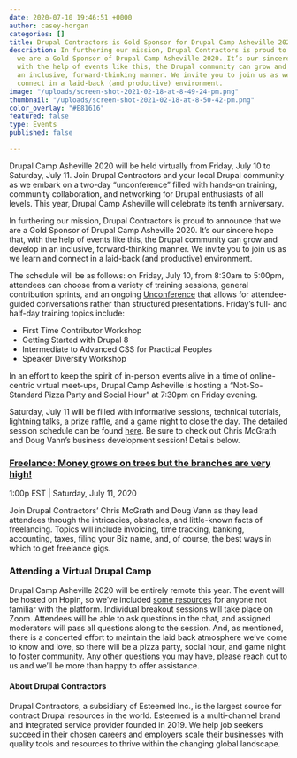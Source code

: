 ```yaml
---
date: 2020-07-10 19:46:51 +0000
author: casey-horgan
categories: []
title: Drupal Contractors is Gold Sponsor for Drupal Camp Asheville 2020
description: In furthering our mission, Drupal Contractors is proud to announce that
  we are a Gold Sponsor of Drupal Camp Asheville 2020. It’s our sincere hope that,
  with the help of events like this, the Drupal community can grow and develop in
  an inclusive, forward-thinking manner. We invite you to join us as we learn and
  connect in a laid-back (and productive) environment.
image: "/uploads/screen-shot-2021-02-18-at-8-49-24-pm.png"
thumbnail: "/uploads/screen-shot-2021-02-18-at-8-50-42-pm.png"
color_overlay: "#E81616"
featured: false
type: Events
published: false

---
```

Drupal Camp Asheville 2020 will be held virtually from Friday, July 10 to Saturday, July 11. Join Drupal Contractors and your local Drupal community as we embark on a two-day “unconference” filled with hands-on training, community collaboration, and networking for Drupal enthusiasts of all levels. This year, Drupal Camp Asheville will celebrate its tenth anniversary.

In furthering our mission, Drupal Contractors is proud to announce that we are a Gold Sponsor of Drupal Camp Asheville 2020. It’s our sincere hope that, with the help of events like this, the Drupal community can grow and develop in an inclusive, forward-thinking manner. We invite you to join us as we learn and connect in a laid-back (and productive) environment.

The schedule will be as follows: on Friday, July 10, from 8:30am to 5:00pm, attendees can choose from a variety of training sessions, general contribution sprints, and an ongoing [Unconference](https://www.drupalasheville.com/2020/unconference) that allows for attendee-guided conversations rather than structured presentations. Friday’s full- and half-day training topics include:

* First Time Contributor Workshop
* Getting Started with Drupal 8
* Intermediate to Advanced CSS for Practical Peoples
* Speaker Diversity Workshop

In an effort to keep the spirit of in-person events alive in a time of online-centric virtual meet-ups, Drupal Camp Asheville is hosting a “Not-So-Standard Pizza Party and Social Hour” at 7:30pm on Friday evening.

Saturday, July 11 will be filled with informative sessions, technical tutorials, lightning talks, a prize raffle, and a game night to close the day. The detailed session schedule can be found [here](https://www.drupalasheville.com/schedule). Be sure to check out Chris McGrath and Doug Vann’s business development session! Details below.

### [Freelance: Money grows on trees but the branches are very high!](https://www.drupalasheville.com/2020/session/freelance-money-grows-trees-branches-are-very-high)

1:00p EST | Saturday, July 11, 2020

Join Drupal Contractors’ Chris McGrath and Doug Vann as they lead attendees through the intricacies, obstacles, and little-known facts of freelancing. Topics will include invoicing, time tracking, banking, accounting, taxes, filing your Biz name, and, of course, the best ways in which to get freelance gigs.

### Attending a Virtual Drupal Camp

Drupal Camp Asheville 2020 will be entirely remote this year. The event will be hosted on Hopin, so we’ve included [some resources](https://www.youtube.com/watch?v=QRBVbUCNTTg) for anyone not familiar with the platform. Individual breakout sessions will take place on Zoom. Attendees will be able to ask questions in the chat, and assigned moderators will pass all questions along to the session. And, as mentioned, there is a concerted effort to maintain the laid back atmosphere we’ve come to know and love, so there will be a pizza party, social hour, and game night to foster community. Any other questions you may have, please reach out to us and we’ll be more than happy to offer assistance.

#### About Drupal Contractors

Drupal Contractors, a subsidiary of Esteemed Inc., is the largest source for contract Drupal resources in the world. Esteemed is a multi-channel brand and integrated service provider founded in 2019. We help job seekers succeed in their chosen careers and employers scale their businesses with quality tools and resources to thrive within the changing global landscape.
